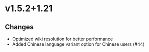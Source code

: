# v1.5.2+1.21

## Changes

- Optimized wiki resolution for better performance
- Added Chinese language variant option for Chinese users (#44)